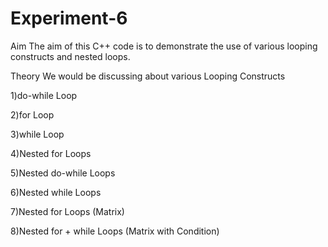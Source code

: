 # Experiment-6
Aim
The aim of this C++ code is to demonstrate the use of various looping constructs and nested loops.

Theory
We would be discussing about various Looping Constructs

1)do-while Loop

2)for Loop

3)while Loop

4)Nested for Loops

5)Nested do-while Loops

6)Nested while Loops

7)Nested for Loops (Matrix)

8)Nested for + while Loops (Matrix with Condition)
